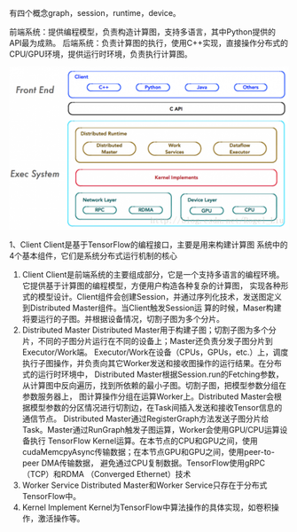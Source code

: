 有四个概念graph，session，runtime，device。

前端系统：提供编程模型，负责构造计算图，支持多语言，其中Python提供的 API最为成熟。
后端系统：负责计算图的执行，使用C++实现，直接操作分布式的CPU/GPU环境，提供运行时环境，负责执行计算图。
<div align=center>
   <img src="/images/%E7%B3%BB%E7%BB%9F%E6%9E%B6%E6%9E%84.png"/>
</div>

1、Client
Client是基于TensorFlow的编程接口，主要是用来构建计算图
系统中的4个基本组件，它们是系统分布式运行机制的核心
1. Client
   Client是前端系统的主要组成部分，它是一个支持多语言的编程环境。它提供基于计算图的编程模型，方便用户构造各种复杂的计算图，
   实现各种形式的模型设计。Client组件会创建Session，并通过序列化技术，发送图定义到Distributed Master组件。当Client触发Session运
   算的时候，Maser构建将要运行的子图。并根据设备情况，切割子图为多个分片。
2. Distributed Master
   Distributed Master用于构建子图；切割子图为多个分片，不同的子图分片运行在不同的设备上；Master还负责分发子图分片到Executor/Work端。
   Executor/Work在设备（CPUs，GPUs，etc.）上，调度执行子图操作，并负责向其它Worker发送和接收图操作的运行结果。在分布式的运行时环境中，
   Distributed Master根据Session.run的Fetching参数，从计算图中反向遍历，找到所依赖的最小子图。切割子图，把模型参数分组在参数服务器上，
   图计算操作分组在运算Worker上。Distributed Master会根据模型参数的分区情况进行切割边，在Task间插入发送和接收Tensor信息的通信节点。
   Distributed Master通过RegisterGraph方法发送子图分片给Task。Master通过RunGraph触发子图运算，Worker会使用GPU/CPU运算设备执行
   TensorFlow Kernel运算。在本节点的CPU和GPU之间，使用cudaMemcpyAsync传输数据；在本节点GPU和GPU之间，使用peer-to-peer DMA传输数据，
   避免通过CPU复制数据。TensorFlow使用gRPC（TCP）和RDMA （Converged Ethernet）技术
3. Worker Service
   Distributed Master和Worker Service只存在于分布式TensorFlow中。
4. Kernel Implement
   Kernel为TensorFlow中算法操作的具体实现，如卷积操作，激活操作等。
